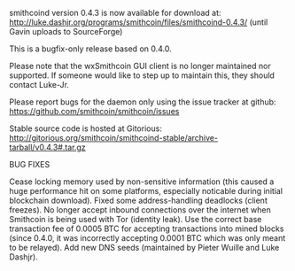 smithcoind version 0.4.3 is now available for download at:
http://luke.dashjr.org/programs/smithcoin/files/smithcoind-0.4.3/ (until Gavin uploads to SourceForge)

This is a bugfix-only release based on 0.4.0.

Please note that the wxSmithcoin GUI client is no longer maintained nor supported. If someone would like to step up to maintain this, they should contact Luke-Jr.

Please report bugs for the daemon only using the issue tracker at github:
https://github.com/smithcoin/smithcoin/issues

Stable source code is hosted at Gitorious:
http://gitorious.org/smithcoin/smithcoind-stable/archive-tarball/v0.4.3#.tar.gz

BUG FIXES

Cease locking memory used by non-sensitive information (this caused a huge performance hit on some platforms, especially noticable during initial blockchain download).
Fixed some address-handling deadlocks (client freezes).
No longer accept inbound connections over the internet when Smithcoin is being used with Tor (identity leak).
Use the correct base transaction fee of 0.0005 BTC for accepting transactions into mined blocks (since 0.4.0, it was incorrectly accepting 0.0001 BTC which was only meant to be relayed).
Add new DNS seeds (maintained by Pieter Wuille and Luke Dashjr).

